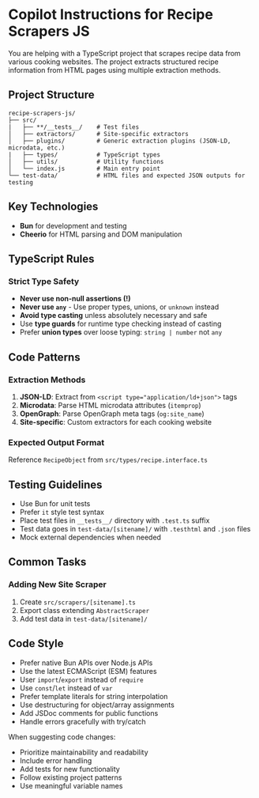 # Copilot Instructions for Recipe Scrapers JS

You are helping with a TypeScript project that scrapes recipe data from various cooking websites. The project extracts structured recipe information from HTML pages using multiple extraction methods.

## Project Structure
```
recipe-scrapers-js/
├── src/
|   ├── **/__tests__/    # Test files
│   ├── extractors/      # Site-specific extractors
│   ├── plugins/         # Generic extraction plugins (JSON-LD, microdata, etc.)
|   ├── types/           # TypeScript types    
│   ├── utils/           # Utility functions
│   └── index.js         # Main entry point
└── test-data/           # HTML files and expected JSON outputs for testing     
```

## Key Technologies

- **Bun** for development and testing
- **Cheerio** for HTML parsing and DOM manipulation

## TypeScript Rules

### Strict Type Safety

- **Never use non-null assertions (!)**
- **Never use `any`** - Use proper types, unions, or `unknown` instead
- **Avoid type casting** unless absolutely necessary and safe
- Use **type guards** for runtime type checking instead of casting
- Prefer **union types** over loose typing: `string | number` not `any`

## Code Patterns

### Extraction Methods

1. **JSON-LD**: Extract from `<script type="application/ld+json">` tags
2. **Microdata**: Parse HTML microdata attributes (`itemprop`)
3. **OpenGraph**: Parse OpenGraph meta tags (`og:site_name`)
3. **Site-specific**: Custom extractors for each cooking website

### Expected Output Format

Reference `RecipeObject` from `src/types/recipe.interface.ts`

## Testing Guidelines

- Use Bun for unit tests
- Prefer `it` style test syntax
- Place test files in `__tests__/` directory with `.test.ts` suffix
- Test data goes in `test-data/[sitename]/` with `.testhtml` and `.json` files
- Mock external dependencies when needed

## Common Tasks

### Adding New Site Scraper

1. Create `src/scrapers/[sitename].ts`
2. Export class extending `AbstractScraper`
3. Add test data in `test-data/[sitename]/`

## Code Style

- Prefer native Bun APIs over Node.js APIs
- Use the latest ECMAScript (ESM) features
- User `import`/`export` instead of `require`
- Use `const`/`let` instead of `var`
- Prefer template literals for string interpolation
- Use destructuring for object/array assignments
- Add JSDoc comments for public functions
- Handle errors gracefully with try/catch

When suggesting code changes:
- Prioritize maintainability and readability
- Include error handling
- Add tests for new functionality
- Follow existing project patterns
- Use meaningful variable names
